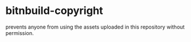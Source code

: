 # bitnbuild-copyright
prevents anyone from using the assets uploaded in this repository without permission.
